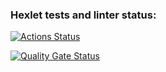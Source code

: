 ### Hexlet tests and linter status:
[![Actions Status](https://github.com/Shooouuun/devops-engineer-from-scratch-project-49/actions/workflows/hexlet-check.yml/badge.svg)](https://github.com/Shooouuun/devops-engineer-from-scratch-project-49/actions)

[![Quality Gate Status](https://sonarcloud.io/api/project_badges/measure?project=Shooouuun_devops-engineer-from-scratch-project-49&metric=alert_status)](https://sonarcloud.io/summary/new_code?id=Shooouuun_devops-engineer-from-scratch-project-49)
